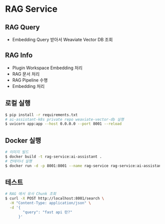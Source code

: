 # RAG Service
## RAG Query
* Embedding Query 받아서 Weaviate Vector DB 조회

## RAG Info
* Plugin Workspace Embedding 처리
* RAG 문서 처리
* RAG Pipeline 수행
* Embedding 처리

## 로컬 실행
```bash
$ pip install -r requirements.txt
# ai-assistant-k8s private repo weaviate-vector-db 실행
$ uvicorn app:app --host 0.0.0.0 --port 8001 --reload
```

## Docker 실행
```bash
# 이미지 빌드
$ docker build -t rag-service:ai-assistant .
# 컨테이너 실행
$ docker run -d -p 8001:8001 --name rag-service rag-service:ai-assistant
```

## 테스트
```bash
# RAG 에서 유사 Chunk 조회
$ curl -X POST http://localhost:8001/search \
  -H "Content-Type: application/json" \
  -d '{
        "query": "fast api 란?"
      }'
```
